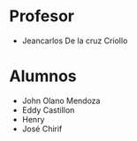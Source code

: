 # Profesor

- Jeancarlos De la cruz Criollo

# Alumnos
- John Olano Mendoza
- Eddy Castillon
- Henry
- José Chirif
